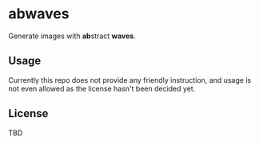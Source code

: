 # abwaves

Generate images with **ab**stract **waves**.

## Usage

Currently this repo does not provide any friendly instruction, and usage is not even allowed as the license hasn't been decided yet.

## License

TBD
